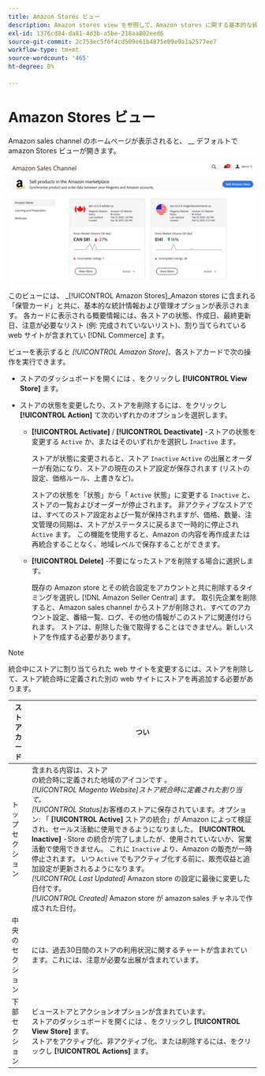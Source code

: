 ```yaml
---
title: Amazon Stores ビュー
description: Amazon stores view を参照して、Amazon stores に関する基本的な統計情報と、アクセス管理オプションをすばやく確認できます。
exl-id: 1376cd84-da81-4d3b-a5be-218aa802eed6
source-git-commit: 2c753ec5f6f4cd509e61b4875e09e9a1a2577ee7
workflow-type: tm+mt
source-wordcount: '465'
ht-degree: 0%

---
```


# Amazon Stores ビュー

Amazon sales channel のホームページが表示されると、 __ デフォルトで amazon Stores ビューが開きます。

![Amazon Stores ビュー](assets/amazon-sales-channel-home-tabs.png)

このビューには、 _[!UICONTROL Amazon Stores]_Amazon stores に含まれる「保管カード」と共に、基本的な統計情報および管理オプションが表示されます。 各カードに表示される概要情報には、各ストアの状態、作成日、最終更新日、注意が必要なリスト (例: 完成されていないリスト)、割り当てられている web サイトが含まれてい [!DNL Commerce] ます。

ビューを表示すると _[!UICONTROL Amazon Store]_、各ストアカードで次の操作を実行できます。

- ストアのダッシュボードを開くには [ ](./amazon-store-dashboard.md) 、をクリックし **[!UICONTROL View Store]** ます。

- ストアの状態を変更したり、ストアを削除するには、をクリックし **[!UICONTROL Action]** て次のいずれかのオプションを選択します。

   - **[!UICONTROL Activate]** / **[!UICONTROL Deactivate]** -ストアの状態を変更する `Active` か、またはそのいずれかを選択し `Inactive` ます。

      ストアが状態に変更されると、ストア `Inactive` `Active` の出展とオーダーが有効になり、ストアの現在のストア設定が保存されます (リストの設定、価格ルール、上書きなど)。

      ストアの状態を「状態」から「 `Active` 状態」に変更する `Inactive` と、ストアの一覧およびオーダーが停止されます。 非アクティブなストアでは、すべてのストア設定および一覧が保持されますが、価格、数量、注文管理の同期は、ストアがステータスに戻るまで一時的に停止され `Active` ます。 この機能を使用すると、Amazon の内容を再作成または再統合することなく、地域レベルで保存することができます。

   - **[!UICONTROL Delete]** -不要になったストアを削除する場合に選択します。

      既存の Amazon store とその統合設定をアカウントと共に削除するタイミングを選択し [!DNL Amazon Seller Central] ます。 取引先企業を削除すると、Amazon sales channel からストアが削除され、すべてのアカウント設定、番組一覧、ログ、その他の情報がこのストアに関連付けられます。 ストアは、削除した後で取得することはできません。新しいストアを作成する必要があります。

>[!NOTE]
>統合中にストアに割り当てられた web サイトを変更するには、ストアを削除して、ストア統合時に定義された別の web サイトにストアを再追加する必要があります。

| ストアカード | つい |
|--- |--- |
| トップセクション | 含まれる内容は、ストア <br> の統合時に定義された地域のアイコンです [ ](./store-integration.md) 。<br>_[!UICONTROL Magento Website]_ストア統合時に定義された割り当て。<br>_[!UICONTROL Status]_&#x200B;お客様のストアに保存されています。オプション: 「 **[!UICONTROL Active]** ストアの統合」が Amazon によって検証され、セールス活動に使用できるようになりました。 **[!UICONTROL Inactive]** -Store の統合が完了しましたが、使用されていないか、営業活動で使用できません。 これに `Inactive` より、Amazon の販売が一時停止されます。 いつ `Active` でもアクティブ化する前に、販売収益と追加設定が更新されるようになります。<br>*[!UICONTROL Last Updated]* Amazon store の設定に最後に変更した日付です。<br>*[!UICONTROL Created]* Amazon store が amazon sales チャネルで作成された日付。 |
| 中央のセクション | には、過去30日間のストアの利用状況に関するチャートが含まれています。これには、注意が必要な出展が含まれています。 |
| 下部セクション | ビューストアとアクションオプションが含まれています。<br>ストアのダッシュボードを開くには [ ](./amazon-store-dashboard.md) 、をクリックし **[!UICONTROL View Store]** ます。<br>ストアをアクティブ化、非アクティブ化、または削除するには、をクリックし **[!UICONTROL Actions]** ます。 |
